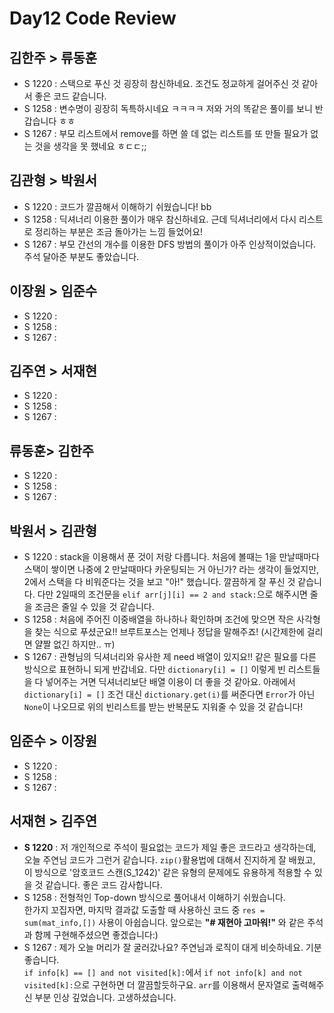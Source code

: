 # Day12 Code Review

## 김한주 > 류동훈

- S 1220 : 스택으로 푸신 것 굉장히 참신하네요. 조건도 정교하게 걸어주신 것 같아서 좋은 코드 같습니다.
- S 1258 : 변수명이 굉장히 독특하시네요 ㅋㅋㅋㅋ 저와 거의 똑같은 풀이를 보니 반갑습니다 ㅎㅎ
- S 1267 : 부모 리스트에서 remove를 하면 쓸 데 없는 리스트를 또 만들 필요가 없는 것을 생각을 못 했네요 ㅎㄷㄷ;; 

## 김관형 > 박원서

- S 1220 : 코드가 깔끔해서 이해하기 쉬웠습니다! bb
- S 1258 : 딕셔너리 이용한 풀이가 매우 참신하네요. 근데 딕셔너리에서 다시 리스트로 정리하는 부분은 조금 돌아가는 느낌 들었어요!
- S 1267 : 부모 간선의 개수를 이용한 DFS 방법의 풀이가 아주 인상적이었습니다. 주석 달아준 부분도 좋았습니다.

## 이장원 > 임준수

- S 1220 :
- S 1258 :
- S 1267 :

## 김주연 > 서재현

- S 1220 :
- S 1258 :
- S 1267 :

## 류동훈> 김한주

- S 1220 :
- S 1258 :
- S 1267 :

## 박원서 > 김관형

- S 1220 : stack을 이용해서 푼 것이 저랑 다릅니다. 처음에 볼때는 1을 만날때마다 스택이 쌓이면 나중에 2 만날때마다 카운팅되는 거 아닌가? 라는 생각이 들었지만, 2에서 스택을 다 비워준다는 것을 보고 "아!" 했습니다. 깔끔하게 잘 푸신 것 같습니다. 다만 2일때의 조건문을 `elif arr[j][i] == 2 and stack:`으로 해주시면 줄을 조금은 줄일 수 있을 것 같습니다.
- S 1258 : 처음에 주어진 이중배열을 하나하나 확인하며 조건에 맞으면 작은 사각형을 찾는 식으로 푸셨군요!! 브루트포스는 언제나 정답을 말해주죠! (시간제한에 걸리면 얄짤 없긴 하지만.. ㅠ)
- S 1267 : 관형님의 딕셔너리와 유사한 제 need 배열이 있지요!! 같은 필요를 다른 방식으로 표현하니 되게 반갑네요. 다만 `dictionary[i] = []` 이렇게 빈 리스트들을 다 넣어주는 거면 딕셔너리보단 배열 이용이 더 좋을 것 같아요. 아래에서 `dictionary[i] = []` 조건 대신 `dictionary.get(i)`를 써준다면 `Error`가 아닌 `None`이 나오므로 위의 빈리스트를 받는 반복문도 지워줄 수 있을 것 같습니다!

## 임준수 > 이장원

- S 1220 :
- S 1258 :
- S 1267 :

## 서재현 > 김주연

- **S 1220** : 저 개인적으로 주석이 필요없는 코드가 제일 좋은 코드라고 생각하는데, 오늘 주연님 코드가 그런거 같습니다. `zip()`활용법에 대해서 진지하게 잘 배웠고, 이 방식으로 '암호코드 스캔(S_1242)' 같은 유형의 문제에도 유용하게 적용할 수 있을 것 같습니다. 좋은 코드 감사합니다.
- S 1258 : 전형적인 Top-down 방식으로 풀어내서 이해하기 쉬웠습니다.  
한가지 꼬집자면, 마지막 결과값 도출할 때 사용하신 코드 중 `res = sum(mat_info,[])` 사용이 아쉽습니다. 앞으로는 **"# 재현아 고마워!"** 와 같은 주석과 함께 구현해주셨으면 좋겠습니다:)
- S 1267 : 제가 오늘 머리가 잘 굴러갔나요? 주연님과 로직이 대게 비슷하네요. 기분 좋습니다.  
`if info[k] == [] and not visited[k]:`에서 `if not info[k] and not visited[k]:`으로 구현하면 더 깔끔할듯하구요. `arr`를 이용해서 문자열로 출력해주신 부분 인상 깊었습니다. 고생하셨습니다.
